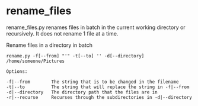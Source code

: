 # rename_files
rename_files.py renames files in batch in the current working directory or recursively. It does not rename 1 file at a time.

Rename files in a directory in batch

    rename.py -f[--from] "'" -t[--to] '' -d[--directory] /home/someone/Pictures

    Options:

    -f|--from        The string that is to be changed in the filename
    -t|--to          The string that will replace the string in -f|--from
    -d|--directory   The directory path that the files are in
    -r|--recurse     Recurses through the subdirectories in -d|--directory
